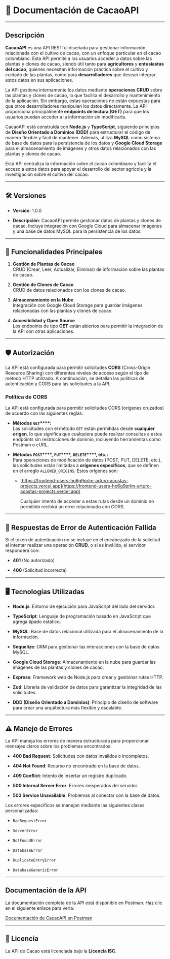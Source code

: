 # 📄 **Documentación de CacaoAPI**

---

## **Descripción**

**CacaoAPI** es una API RESTful diseñada para gestionar información relacionada con el cultivo de cacao, con un enfoque particular en el cacao colombiano. Esta API permite a los usuarios acceder a datos sobre las plantas y clones de cacao, siendo útil tanto para **agricultores** y **entusiastas del cacao**, quienes necesitan información práctica sobre el cultivo y cuidado de las plantas, como para **desarrolladores** que desean integrar estos datos en sus aplicaciones.

La API gestiona internamente los datos mediante **operaciones CRUD** sobre las plantas y clones de cacao, lo que facilita el desarrollo y mantenimiento de la aplicación. Sin embargo, estas operaciones no están expuestas para que otros desarrolladores manipulen los datos directamente. La API proporciona principalmente **endpoints de lectura (GET)** para que los usuarios puedan acceder a la información sin modificarla.

CacaoAPI está construida con **Node.js** y **TypeScript**, siguiendo principios de **Diseño Orientado a Dominios (DDD)** para estructurar el código de manera flexible y fácil de mantener. Además, utiliza **MySQL** como sistema de base de datos para la persistencia de los datos y **Google Cloud Storage** para el almacenamiento de imágenes y otros datos relacionados con las plantas y clones de cacao.

Esta API centraliza la información sobre el cacao colombiano y facilita el acceso a estos datos para apoyar el desarrollo del sector agrícola y la investigación sobre el cultivo del cacao.

---

## 🛠 **Versiones**

- **Versión**: 1.0.0
    
- **Descripción**: CacaoAPI permite gestionar datos de plantas y clones de cacao. Incluye integración con Google Cloud para almacenar imágenes y una base de datos MySQL para la persistencia de los datos.
    

---

## 🔑 **Funcionalidades Principales**

1. **Gestión de Plantas de Cacao**  
    CRUD (Crear, Leer, Actualizar, Eliminar) de información sobre las plantas de cacao.
    
2. **Gestión de Clones de Cacao**  
    CRUD de datos relacionados con los clones de cacao.
    
3. **Almacenamiento en la Nube**  
    Integración con Google Cloud Storage para guardar imágenes relacionadas con las plantas y clones de cacao.
    
4. **Accesibilidad y Open Source**  
    Los endpoints de tipo **GET** están abiertos para permitir la integración de la API con otras aplicaciones.
    

---

## 🛡 **Autorización**

La API está configurada para permitir solicitudes **CORS** (Cross-Origin Resource Sharing) con diferentes niveles de acceso según el tipo de método HTTP utilizado. A continuación, se detallan las políticas de autenticación y CORS para las solicitudes a la API.

### **Política de CORS**

La API está configurada para permitir solicitudes CORS (orígenes cruzados) de acuerdo con las siguientes reglas:

- **Métodos** **`GET`****:**  
    Las solicitudes con el método `GET` están permitidas desde **cualquier origen**, lo que significa que cualquiera puede realizar consultas a estos endpoints sin restricciones de dominio, incluyendo herramientas como Postman o cURL.
    
- **Métodos** **`POST`****,** **`PUT`****,** **`DELETE`****, etc.:**  
    Para operaciones de modificación de datos (POST, PUT, DELETE, etc.), las solicitudes están limitadas a **orígenes específicos**, que se definen en el arreglo `ALLOWED_ORIGINS`. Estos orígenes son:
    
    - [https://frontend-users-ho6g9prlm-arturo-acostas-projects.vercel.app](https://frontend-users-ho6g9prlm-arturo-acostas-projects.vercel.app)
        
        Cualquier intento de acceder a estas rutas desde un dominio no permitido recibirá un error relacionado con CORS.
        

---

## 🚫 **Respuestas de Error de Autenticación Fallida**

Si el token de autenticación no se incluye en el encabezado de la solicitud al intentar realizar una operación **CRUD**, o si es inválido, el servidor responderá con:

- **401** (No autorizado)
    
- **400** (Solicitud incorrecta)
    

---

## 🖥 **Tecnologías Utilizadas**

- **Node.js**: Entorno de ejecución para JavaScript del lado del servidor.
    
- **TypeScript**: Lenguaje de programación basado en JavaScript que agrega tipado estático.
    
- **MySQL**: Base de datos relacional utilizada para el almacenamiento de la información.
    
- **Sequelize**: ORM para gestionar las interacciones con la base de datos MySQL.
    
- **Google Cloud Storage**: Almacenamiento en la nube para guardar las imágenes de las plantas y clones de cacao.
    
- **Express**: Framework web de Node.js para crear y gestionar rutas HTTP.
    
- **Zod**: Librería de validación de datos para garantizar la integridad de las solicitudes.
    
- **DDD (Diseño Orientado a Dominios)**: Principio de diseño de software para crear una arquitectura más flexible y escalable.
    

---

## ⚠ **Manejo de Errores**

La API maneja los errores de manera estructurada para proporcionar mensajes claros sobre los problemas encontrados:

- **400 Bad Request**: Solicitudes con datos inválidos o incompletos.
    
- **404 Not Found**: Recurso no encontrado en la base de datos.
    
- **409 Conflict**: Intento de insertar un registro duplicado.
    
- **500 Internal Server Error**: Errores inesperados del servidor.
    
- **503 Service Unavailable**: Problemas al conectar con la base de datos.
    

Los errores específicos se manejan mediante las siguientes clases personalizadas:

- `BadRequestError`
    
- `ServerError`
    
- `NotFoundError`
    
- `DatabaseError`
    
- `DuplicateEntryError`
    
- `DatabaseGenericError`
    

---

## Documentación de la API

La documentación completa de la API está disponible en Postman. Haz clic en el siguiente enlace para verla:

[Documentación de CacaoAPI en Postman](https://documenter.getpostman.com/view/39180342/2sAY547zFf)


---

## 📜 **Licencia**

La API de Cacao está licenciada bajo la **Licencia ISC**.
